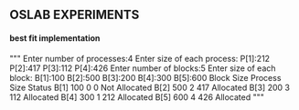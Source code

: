 ## OSLAB EXPERIMENTS

#### best fit implementation
"""
Enter number of processes:4
Enter size of each process:
P[1]:212
P[2]:417
P[3]:112
P[4]:426
Enter number of blocks:5
Enter size of each block:
B[1]:100
B[2]:500
B[3]:200
B[4]:300
B[5]:600
Block   Size    Process Size    Status
B[1]    100     0       0       Not Allocated
B[2]    500     2       417     Allocated
B[3]    200     3       112     Allocated
B[4]    300     1       212     Allocated
B[5]    600     4       426     Allocated
"""
